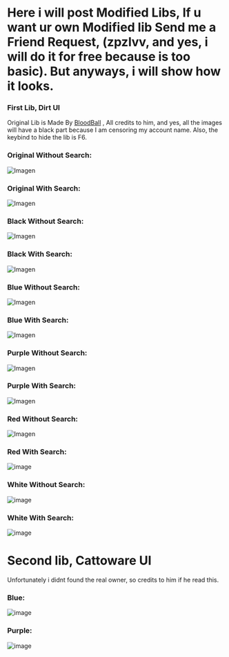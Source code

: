 # Here i will post Modified Libs, If u want ur own Modified lib Send me a Friend Request, (zpzlvv, and yes, i will do it for free because is too basic). But anyways, i will show how it looks.
### First Lib, Dirt UI
Original Lib is Made By [BloodBall](https://github.com/bloodball) , All credits to him, and yes, all the images will have a black part because I am censoring my account name. Also, the keybind to hide the lib is F6.
### Original Without Search:
![Imagen](https://cdn.discordapp.com/attachments/1159176254382166037/1255606956626804897/image.png?ex=667dbe9a&is=667c6d1a&hm=66519008030e582a8f67f3100b5691cfcb33b4ffe256dcc01f5526b2f724b45e&)

### Original With Search:

![Imagen](https://cdn.discordapp.com/attachments/1159176254382166037/1255608495579861033/image.png?ex=667dc009&is=667c6e89&hm=f6ec0897fe2a284aaec4a829e3041dd1fd5737f7f416d4298852cde5ea0f3c52&)

### Black Without Search:

![Imagen](https://cdn.discordapp.com/attachments/1159176254382166037/1255609594974048366/image.png?ex=667dc10f&is=667c6f8f&hm=b0eacd16c1a98716fbc93df3e0426b2243f45762fdc484caecc63dadd3b8c84d&)

### Black With Search:

![Imagen](https://cdn.discordapp.com/attachments/1159176254382166037/1255610020758945950/image.png?ex=667dc175&is=667c6ff5&hm=61841a59e0a2d23c01c155892504bd778025d3ef886034490ed6d554172822a3&)

### Blue Without Search:

![Imagen](https://cdn.discordapp.com/attachments/1159176254382166037/1255616209282666576/image.png?ex=667dc738&is=667c75b8&hm=9679e8949accd82fbe705aa1db74767bbc27274b425cd2dcb15a6e5d42d85181&)

### Blue With Search:

![Imagen](https://cdn.discordapp.com/attachments/1159176254382166037/1255616733948018728/image.png?ex=667dc7b5&is=667c7635&hm=595c7eed5c6be2f1cff37d81a842305635edadc0409e3762b38bf7bcd8e95b07&)

### Purple Without Search:

![Imagen](https://cdn.discordapp.com/attachments/1159176254382166037/1255617213193523200/image.png?ex=667dc827&is=667c76a7&hm=b03a56c4d7e9c451e451d174480379e8e585167a39f574067c665b523bb851fa&)

### Purple With Search:

![Imagen](https://cdn.discordapp.com/attachments/1159176254382166037/1255617763389739138/image.png?ex=667dc8ab&is=667c772b&hm=b6b4b1b1a82fa48d25870384ccc1bbf27a38332ea40dcc49767c269f30dff4ab&)

### Red Without Search:

![Imagen](https://cdn.discordapp.com/attachments/1159176254382166037/1256067665886183557/image.png?ex=667f6bac&is=667e1a2c&hm=d9a2f78c8121788eec637d6a5bd4a14604285ea6f01d6362332eddf995f11262&)

### Red With Search:

![image](https://github.com/ZlvXs/Modified-Libs/assets/141329634/58cd297f-261d-43f4-8b77-4cd3ba9fb6a3)

### White Without Search:

![image](https://github.com/ZlvXs/Modified-Libs/assets/141329634/0e19f5ef-20fc-4c56-8320-a39735080cc2)

### White With Search:

![image](https://github.com/ZlvXs/Modified-Libs/assets/141329634/cd87ab09-3bc5-4f74-b2bc-9145c6ad9b36)

# Second lib, Cattoware UI
Unfortunately i didnt found the real owner, so credits to him if he read this.

### Blue:

![image](https://github.com/ZlvXs/Modified-Libs/assets/141329634/4ba0d523-4dd8-48c7-b4cd-c9162fbb965a)

### Purple:

![image](https://github.com/ZlvXs/Modified-Libs/assets/141329634/012e7e09-c07f-48a5-9b69-5503f65a9a42)











